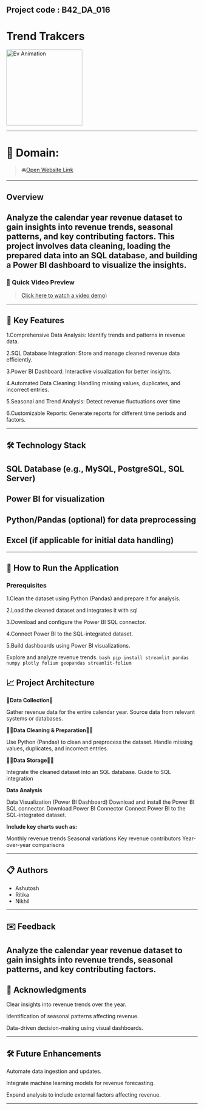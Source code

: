 ## Project code : B42_DA_016 ##
#  Trend Trakcers

<img src="Images/Ev_animation.gif" alt="Ev Animation" width='200'>

---

# 🚀 Domain: 
>🚘[Open Website Link](https://b41da004analytics-aces-jyocqvphdfyov8fij7xspz.streamlit.app/)

---

## Overview

Analyze the calendar year revenue dataset to gain insights into revenue trends, seasonal patterns, and key contributing factors. This project involves data cleaning, loading the prepared data into an SQL database, and building a Power BI dashboard to visualize the insights.
---

### 🎥 Quick Video Preview
>[Click here to watch a video demo](https://youtu.be/cQyyRON5OTw))

---

## 📌 Key Features

 1.Comprehensive Data Analysis: Identify trends and patterns in revenue data.
 
 2.SQL Database Integration: Store and manage cleaned revenue data efficiently.
 
 3.Power BI Dashboard: Interactive visualization for better insights.
 
 4.Automated Data Cleaning: Handling missing values, duplicates, and incorrect entries.

 5.Seasonal and Trend Analysis: Detect revenue fluctuations over time
 
 6.Customizable Reports: Generate reports for different time periods and factors.

---

## 🛠 Technology Stack

## SQL Database (e.g., MySQL, PostgreSQL, SQL Server)

## Power BI for visualization

## Python/Pandas (optional) for data preprocessing

## Excel (if applicable for initial data handling)
---

## 🚀 How to Run the Application

### **Prerequisites**
1.Clean the dataset using Python (Pandas) and prepare it for analysis.

2.Load the cleaned dataset and integrates it with sql


3.Download and configure the Power BI SQL connector.

4.Connect Power BI to the SQL-integrated dataset.

5.Build dashboards using Power BI visualizations.

Explore and analyze revenue trends.
    ```bash
    pip install streamlit pandas numpy plotly folium geopandas streamlit-folium
    ```


## 📈 Project Architecture

🤖**Data Collection**🤖

Gather revenue data for the entire calendar year.
Source data from relevant systems or databases.

👩‍💻**Data Cleaning & Preparation**👩‍💻

Use Python (Pandas) to clean and preprocess the dataset.
Handle missing values, duplicates, and incorrect entries.

👨‍💻**Data Storage**👨‍💻

Integrate the cleaned dataset into an SQL database.
Guide to SQL integration

**Data Analysis**

Data Visualization (Power BI Dashboard)
Download and install the Power BI SQL connector.
Download Power BI Connector
Connect Power BI to the SQL-integrated dataset.

**Include key charts such as:**

Monthly revenue trends
Seasonal variations
Key revenue contributors
Year-over-year comparisons


---

## 📋 Authors
- Ashutosh
- Ritika
- Nikhil

---

## ✉️ Feedback
Analyze the calendar year revenue dataset to gain insights into revenue trends, seasonal patterns, and key contributing factors.
---

## 🤝 Acknowledgments
Clear insights into revenue trends over the year.

Identification of seasonal patterns affecting revenue.

Data-driven decision-making using visual dashboards.

---



## 🛠 Future Enhancements
Automate data ingestion and updates.

Integrate machine learning models for revenue forecasting.

Expand analysis to include external factors affecting revenue.



---










